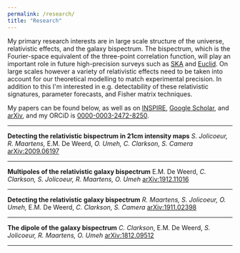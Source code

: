 ```yaml
---
permalink: /research/
title: "Research"
---
```


My primary research interests are in large scale structure of the universe, relativistic effects, and the galaxy bispectrum. The bispectrum, which is the Fourier-space equivalent of the three-point correlation function, will play an important role in future high-precision surveys such as [SKA](https://www.skatelescope.org/) and [Euclid](https://www.euclid-ec.org/). On large scales however a variety of relativistic effects need to be taken into account for our theoretical modelling to match experimental precision. In addition to this I'm interested in e.g. detectability of these relativistic signatures, parameter forecasts, and Fisher matrix techniques. 


My papers can be found below, as well as on [INSPIRE](https://inspirehep.net/authors/1751813), [Google Scholar](https://scholar.google.com/citations?user=pwDg58gAAAAJ&hl=en), and [arXiv](https://arxiv.org/search/astro-ph?searchtype=author&query=De+Weerd%2C+E+M), and my ORCiD is [0000-0003-2472-8250](https://orcid.org/0000-0003-2472-8250). 

***

**Detecting the relativistic bispectrum in 21cm intensity maps**
*S. Jolicoeur, R. Maartens,* E.M. De Weerd, *O. Umeh, C. Clarkson, S. Camera*
[arXiv:2009.06197](https://arxiv.org/abs/2009.06197https://arxiv.org/abs/2009.06197) 

***

**Multipoles of the relativistic galaxy bispectrum**
E.M. De Weerd, *C. Clarkson, S. Jolicoeur, R. Maartens, O. Umeh*
[arXiv:1912.11016](https://arxiv.org/abs/1912.11016)

***

**Detecting the relativistic galaxy bispectrum**
*R. Maartens, S. Jolicoeur, O. Umeh,* E.M. De Weerd, *C. Clarkson, S. Camera*
[arXiv:1911.02398](https://arxiv.org/abs/1911.02398)

***

**The dipole of the galaxy bispectrum**
*C. Clarkson*, E.M. De Weerd, *S. Jolicoeur, R. Maartens, O. Umeh*
[arXiv:1812.09512](https://arxiv.org/abs/1812.09512)

***